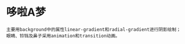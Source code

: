 # 哆啦A梦
    主要用background中的属性linear-gradient和radial-gradient进行阴影绘制；
    眼睛、铃铛及鼻子采用animation和transition动画。
